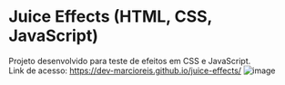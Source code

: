 # Juice Effects (HTML, CSS, JavaScript)
Projeto desenvolvido para teste de efeitos em CSS e JavaScript.<br>
Link de acesso: https://dev-marcioreis.github.io/juice-effects/
![image](https://user-images.githubusercontent.com/122680054/213166936-b1db60fa-d5a8-4f65-91a0-72e00a87748e.png)
